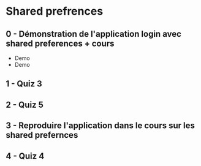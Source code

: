 # Shared prefrences

## 0 - Démonstration de l'application login avec shared preferences + cours 
- Demo
- Demo
## 1 - Quiz 3
## 2 - Quiz 5
## 3 - Reproduire l'application dans le cours sur les shared prefernces
## 4 - Quiz 4
